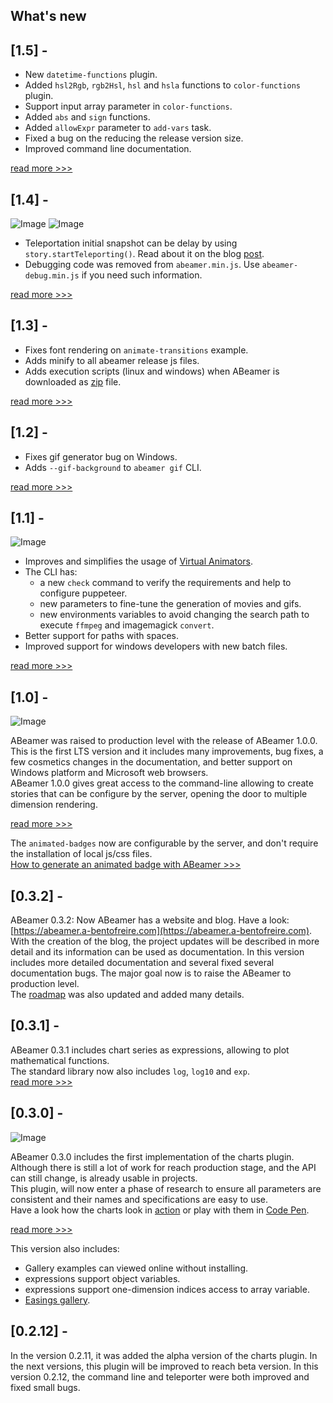 ## What's new

## [1.5] -
  
- New `datetime-functions` plugin.
- Added `hsl2Rgb`, `rgb2Hsl`, `hsl` and `hsla` functions to `color-functions` plugin.
- Support input array parameter in `color-functions`.
- Added `abs` and `sign` functions.
- Added `allowExpr` parameter to `add-vars` task.
- Fixed a bug on the reducing the release version size.
- Improved command line documentation.
  
[read more >>>](https://abeamer.a-bentofreire.com/blog/2018/09/10/abeamer-1.5.0-released.html)  
  
## [1.4] -
  
![Image](https://abeamer.a-bentofreire.com/gallery/latest/animate-delay-teleportation/story-frames/story.gif)  ![Image](https://abeamer.a-bentofreire.com/gallery/latest/animate-delay-teleportation/story-frames/story-lighthouse.gif)  
  
- Teleportation initial snapshot can be delay by using `story.startTeleporting()`. Read about it on the blog [post](https://abeamer.a-bentofreire.com/blog/2018/08/20/how-to-delay-the-teleportation-in-abeamer.html).  
- Debugging code was removed from `abeamer.min.js`. Use `abeamer-debug.min.js` if you need such information.
  
[read more >>>](https://abeamer.a-bentofreire.com/blog/2018/08/20/abeamer-1.4.0-released.html)  
  
## [1.3] -
  
- Fixes font rendering on `animate-transitions` example.
- Adds minify to all abeamer release js files.
- Adds execution scripts (linux and windows) when ABeamer is downloaded as [zip](https://abeamer.a-bentofreire.com/downloads.html) file.  
  
[read more >>>](https://abeamer.a-bentofreire.com/blog/2018/08/15/abeamer-1.3.0-released.html)  
  
## [1.2] -
  
- Fixes gif generator bug on Windows.
- Adds `--gif-background` to `abeamer gif` CLI.  
  
[read more >>>](https://abeamer.a-bentofreire.com/blog/2018/08/06/abeamer-1.2.0-released.html)  
  
## [1.1] -
  
![Image](https://abeamer.a-bentofreire.com/gallery/latest/animate-simple-virtual-animator/story-frames/story.gif)
  
- Improves and simplifies the usage of [Virtual Animators](https://abeamer.a-bentofreire.com/blog/2018/07/31/how-to-use-virtual-animators-in-abeamer.html).
- The CLI has:
    * a new `check` command to verify the requirements and help to configure puppeteer.
    * new parameters to fine-tune the generation of movies and gifs.
    * new environments variables to avoid changing the search path to execute `ffmpeg` and imagemagick `convert`.
- Better support for paths with spaces.
- Improved support for windows developers with new batch files.  
  
[read more >>>](https://abeamer.a-bentofreire.com/blog/2018/07/31/abeamer-1.1.0-released.html)  
  
## [1.0] -
  
![Image](https://abeamer.a-bentofreire.com/gallery/latest/animate-badges/story-frames/story.gif)
  
ABeamer was raised to production level with the release of ABeamer 1.0.0.  
This is the first LTS version and it includes many improvements, bug fixes, a few cosmetics changes in the documentation, 
and better support on Windows platform and Microsoft web browsers.  
ABeamer 1.0.0 gives great access to the command-line allowing to create stories that can 
be configure by the server, opening the door to multiple dimension rendering.  
  
[read more >>>](https://abeamer.a-bentofreire.com/blog/2018/07/11/abeamer-1.0.0-released.html)  
  
The `animated-badges` now are configurable by the server, and don't require the installation of local js/css files.  
[How to generate an animated badge with ABeamer >>>](https://abeamer.a-bentofreire.com/blog/2018/07/11/how-to-generate-an-animated-badge-with-abeamer.html)  
  
## [0.3.2] -
  
ABeamer 0.3.2: Now ABeamer has a website and blog. Have a look: [https://abeamer.a-bentofreire.com](https://abeamer.a-bentofreire.com).  
With the creation of the blog, the project updates will be described in more detail and its information can be used as documentation.
In this version includes more detailed documentation and several fixed several documentation bugs.
The major goal now is to raise the ABeamer to production level.  
The [roadmap](https://abeamer.a-bentofreire.com/docs/latest/end-user/en/site/roadmap/) was also updated and added many details.   
  
## [0.3.1] -
  
ABeamer 0.3.1 includes chart series as expressions, allowing to plot mathematical functions.  
The standard library now also includes `log`, `log10` and `exp`.  
[read more >>>](https://abeamer.a-bentofreire.com/blog/2018/06/29/abeamer-0.3.1-released.html)  
 
## [0.3.0] -
  
![Image](https://a-bentofreire.github.io/abeamer-gallery-release/animate-charts/story-frames/story.gif)  
  
ABeamer 0.3.0 includes the first implementation of the charts plugin.  
Although there is still a lot of work for reach production stage, and the API can still change,
is already usable in projects.  
This plugin, will now enter a phase of research to ensure all parameters are consistent and their names 
and specifications are easy to use.  
Have a look how the charts look in [action](https://a-bentofreire.github.io/abeamer-gallery-release/charts-gallery/index-online.html) or 
play with them in [Code Pen](https://codepen.io/a-bentofreire/pen/mKjQXR).  
  
[read more >>>](https://abeamer.a-bentofreire.com/blog/2018/06/25/abeamer-0.3.0-released.html)  
  
This version also includes:
* Gallery examples can viewed online without installing.
* expressions support object variables.
* expressions support one-dimension indices access to array variable.
* [Easings gallery](https://a-bentofreire.github.io/abeamer-gallery-release/easings-gallery/index-online.html).
  
## [0.2.12] -

In the version 0.2.11, it was added the alpha version of the charts plugin.
In the next versions, this plugin will be improved to reach beta version.
In this version 0.2.12, the command line and teleporter were both improved 
and fixed small bugs.
